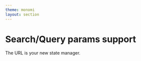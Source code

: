 ```yaml
---
theme: monomi
layout: section
---
```


# Search/Query params support

The URL is your new state manager.
